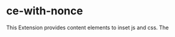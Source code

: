 # ce-with-nonce

This Extension provides content elements to inset js and css. The <script> and <stlye> tags will get nonces, so when using 'nonce-proxy' in csp.yaml for js/css, inserted blocks are CSP conform.

# DDEV for TYPO3 extensions

We use [ddev for typo3 extensions](https://github.com/a-r-m-i-n/ddev-for-typo3-extensions) 

Currently available in ddev is
- TYPO3 13.4 LTS

## Usage

### Start DDEV 

Check out your project, with ``.ddev `` folder in it and perform a

```
ddev start
```

on CLI. This will start the containers, but will not install anything automatically.


### Install TYPO3 environments

This environment offers several DDEV commands, to provision the web container, supporting
the following TYPO3 versions:

```
ddev install-v13
```

When the installation is done, you can access an overview here:

- https://ce-with-nonce.ddev.site/

The TYPO3 installations are available here:

-  https://v13.ce-with-nonce.ddev.site/typo3


### Credentials

All versions got the same credentials set:

- Username: ``admin``
- Password: ``Password-1`` (also in install tool)


### TYPO3 CLI / typo3_console

To access TYPO3's CLI tools you can utilize ``ddev exec`` like that:
```
ddev exec v13/vendor/bin/typo3
```

### Remove DDEV project

To remove a DDEV project you can use the following command on CLI
```
ddev delete -Oy
```